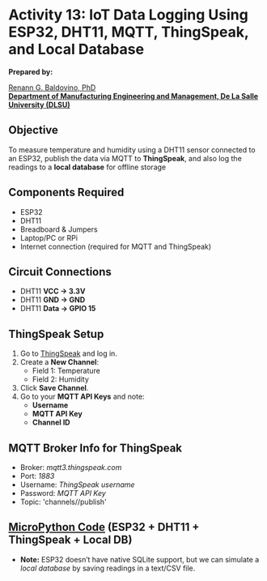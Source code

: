 # Activity 13: IoT Data Logging Using ESP32, DHT11, MQTT, ThingSpeak, and Local Database

**Prepared by:**  

[Renann G. Baldovino, PhD](https://www.dlsu.edu.ph/colleges/gcoe/academic-departments/manufacturing-engineering-management/faculty-profile/renann-baldovino/)  
**[Department of Manufacturing Engineering and Management, De La Salle University (DLSU)](https://www.dlsu.edu.ph/colleges/gcoe/academic-departments/manufacturing-engineering-management/)**

## Objective
To measure temperature and humidity using a DHT11 sensor connected to an ESP32, publish the data via MQTT to **ThingSpeak**, and also log the readings to a **local database** for offline storage

## Components Required
- ESP32
- DHT11
- Breadboard & Jumpers
- Laptop/PC or RPi
- Internet connection (required for MQTT and ThingSpeak)

## Circuit Connections
- DHT11 **VCC → 3.3V**  
- DHT11 **GND → GND**  
- DHT11 **Data → GPIO 15**

## ThingSpeak Setup
1. Go to [ThingSpeak](https://thingspeak.com/) and log in.  
2. Create a **New Channel**:
   - Field 1: Temperature  
   - Field 2: Humidity  
3. Click **Save Channel**.
4. Go to your **MQTT API Keys** and note:
   - **Username**
   - **MQTT API Key**
   - **Channel ID**

## MQTT Broker Info for ThingSpeak
- Broker: _mqtt3.thingspeak.com_
- Port: _1883_
- Username: _ThingSpeak username_
- Password: _MQTT API Key_
- Topic: 'channels/<channelID>/publish'

## [MicroPython Code](https://raw.githubusercontent.com/rgbaldov/iot/refs/heads/main/activity13.py) (ESP32 + DHT11 + ThingSpeak + Local DB)
- **Note:** ESP32 doesn’t have native SQLite support, but we can simulate a *local database* by saving readings in a text/CSV file.
